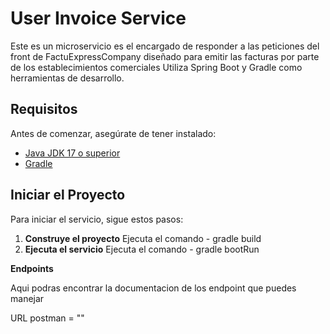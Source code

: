 # User Invoice Service

Este es un microservicio es el encargado de responder a las peticiones del front de FactuExpressCompany diseñado para emitir las facturas por parte de los establecimientos comerciales
Utiliza Spring Boot y Gradle como herramientas de desarrollo.

## Requisitos

Antes de comenzar, asegúrate de tener instalado:

- [Java JDK 17 o superior](https://www.oracle.com/java/technologies/javase-jdk17-downloads.html)
- [Gradle](https://gradle.org/install/)

## Iniciar el Proyecto

Para iniciar el servicio, sigue estos pasos:

1. **Construye el proyecto**
    Ejecuta el comando - gradle build
2. **Ejecuta el servicio**
    Ejecuta el comando - gradle bootRun 



**Endpoints**

Aqui podras encontrar la documentacion de los endpoint que puedes manejar

URL postman = ""